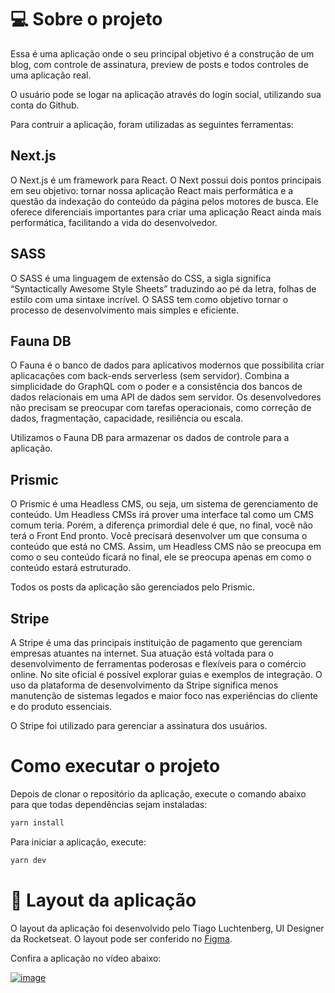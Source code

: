 # 💻 Sobre o projeto

Essa é uma aplicação onde o seu principal objetivo é a construção de um blog, com controle de assinatura, preview de posts e todos controles de uma aplicação real.

O usuário pode se logar na aplicação através do login social, utilizando sua conta do Github.

Para contruir a aplicação, foram utilizadas as seguintes ferramentas:

## Next.js

O Next.js é um framework para React. O Next possui dois pontos principais em seu objetivo: tornar nossa aplicação React mais performática e a questão da indexação do conteúdo da página pelos motores de busca. Ele oferece diferenciais importantes para criar uma aplicação React ainda mais performática, facilitando a vida do desenvolvedor.

## SASS

O SASS é uma linguagem de extensão do CSS, a sigla significa “Syntactically Awesome Style Sheets” traduzindo ao pé da letra, folhas de estilo com uma sintaxe incrível. O SASS tem como objetivo tornar o processo de desenvolvimento mais simples e eficiente.

## Fauna DB

O Fauna é o banco de dados para aplicativos modernos que possibilita criar aplicacações com back-ends serverless (sem servidor). Combina a simplicidade do GraphQL com o poder e a consistência dos bancos de dados relacionais em uma API de dados sem servidor. Os desenvolvedores não precisam se preocupar com tarefas operacionais, como correção de dados, fragmentação, capacidade, resiliência ou escala.

Utilizamos o Fauna DB para armazenar os dados de controle para a aplicação.

## Prismic

O Prismic é uma Headless CMS, ou seja, um sistema de gerenciamento de conteúdo. Um Headless CMSs irá prover uma interface tal como um CMS comum teria. Porém, a diferença primordial dele é que, no final, você não terá o Front End pronto. Você precisará desenvolver um que consuma o conteúdo que está no CMS. Assim, um Headless CMS não se preocupa em como o seu conteúdo ficará no final, ele se preocupa apenas em como o conteúdo estará estruturado.

Todos os posts da aplicação são gerenciados pelo Prismic.

## Stripe

A Stripe é uma das principais instituição de pagamento que gerenciam empresas atuantes na internet. Sua atuação está voltada para o desenvolvimento de ferramentas poderosas e flexíveis para o comércio online. No site oficial é possível explorar guias e exemplos de integração. O uso da plataforma de desenvolvimento da Stripe significa menos manutenção de sistemas legados e maior foco nas experiências do cliente e do produto essenciais.

O Stripe foi utilizado para gerenciar a assinatura dos usuários.

# Como executar o projeto

Depois de clonar o repositório da aplicação, execute o comando abaixo para que todas dependências sejam instaladas:

```bash
yarn install
```

Para iniciar a aplicação, execute:
```bash
yarn dev
```

# 🎨 Layout da aplicação

O layout da aplicação foi desenvolvido pelo Tiago Luchtenberg, UI Designer da Rocketseat. O layout pode ser conferido no [Figma](https://www.figma.com/file/gl0fHkQgvaUfXNjuwGtDDs/ig.news?node-id=1%3A3).

Confira a aplicação no vídeo abaixo:

[![image](https://user-images.githubusercontent.com/17517028/142932193-880f436b-3413-490a-ad8e-1eeaf5672202.png)](https://user-images.githubusercontent.com/17517028/143026052-b8f9f136-1cae-4fc2-ad82-7cc2f27333b1.mp4)




